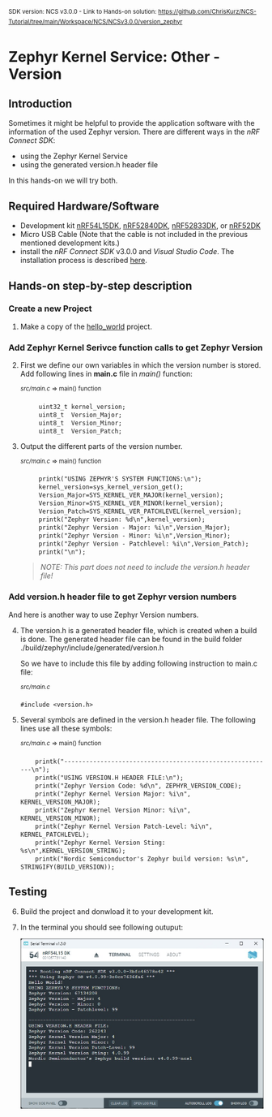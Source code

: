 <sup>SDK version: NCS v3.0.0  -  Link to Hands-on solution: https://github.com/ChrisKurz/NCS-Tutorial/tree/main/Workspace/NCS/NCSv3.0.0/version_zephyr</sup>

# Zephyr Kernel Service: Other - Version

## Introduction

Sometimes it might be helpful to provide the application software with the information of the used Zephyr version. There are different ways in the _nRF Connect SDK_:
- using the Zephyr Kernel Service
- using the generated version.h header file

In this hands-on we will try both. 

## Required Hardware/Software
- Development kit [nRF54L15DK](https://www.nordicsemi.com/Products/Development-hardware/nRF54L15-DK), [nRF52840DK](https://www.nordicsemi.com/Products/Development-hardware/nRF52840-DK), [nRF52833DK](https://www.nordicsemi.com/Products/Development-hardware/nRF52833-DK), or [nRF52DK](https://www.nordicsemi.com/Products/Development-hardware/nrf52-dk) 
- Micro USB Cable (Note that the cable is not included in the previous mentioned development kits.)
- install the _nRF Connect SDK_ v3.0.0 and _Visual Studio Code_. The installation process is described [here](https://academy.nordicsemi.com/courses/nrf-connect-sdk-fundamentals/lessons/lesson-1-nrf-connect-sdk-introduction/topic/exercise-1-1/).

## Hands-on step-by-step description 

### Create a new Project

1) Make a copy of the [hello_world](https://github.com/ChrisKurz/nRF-Connect-SDK-HandsOn/tree/main/Workspace/NCS/NCSv3.0.0/hello_world) project.


### Add Zephyr Kernel Serivce function calls to get Zephyr Version

2) First we define our own variables in which the version number is stored. Add following lines in __main.c__ file in _main()_ function:

	<sup>_src/main.c_ => main() function</sup>   
  
            uint32_t kernel_version;
            uint8_t  Version_Major;
            uint8_t  Version_Minor;
            uint8_t  Version_Patch;

3) Output the different parts of the version number. 

	<sup>_src/main.c_ => main() function</sup>   

            printk("USING ZEPHYR'S SYSTEM FUNCTIONS:\n");
            kernel_version=sys_kernel_version_get();
            Version_Major=SYS_KERNEL_VER_MAJOR(kernel_version);
            Version_Minor=SYS_KERNEL_VER_MINOR(kernel_version);
            Version_Patch=SYS_KERNEL_VER_PATCHLEVEL(kernel_version);
            printk("Zephyr Version: %d\n",kernel_version);
            printk("Zephyr Version - Major: %i\n",Version_Major);
            printk("Zephyr Version - Minor: %i\n",Version_Minor);
            printk("Zephyr Version - Patchlevel: %i\n",Version_Patch);
            printk("\n");

   > _NOTE: This part does not need to include the version.h header file!_


### Add version.h header file to get Zephyr version numbers

And here is another way to use Zephyr Version numbers.

4) The version.h is a generated header file, which is created when a build is done. The generated header file can be found in the build folder ./build/zephyr/include/generated/version.h
   
   So we have to include this file by adding following instruction to main.c file:
   
	<sup>_src/main.c_</sup>   
   
       #include <version.h>   
   
5) Several symbols are defined in the version.h header file. The following lines use all these symbols:

	<sup>_src/main.c_ => main() function</sup>   

           printk("----------------------------------------------------------\n");
           printk("USING VERSION.H HEADER FILE:\n");
           printk("Zephyr Version Code: %d\n", ZEPHYR_VERSION_CODE);
           printk("Zephyr Kernel Version Major: %i\n", KERNEL_VERSION_MAJOR);
           printk("Zephyr Kernel Version Minor: %i\n", KERNEL_VERSION_MINOR);
           printk("Zephyr Kernel Version Patch-Level: %i\n", KERNEL_PATCHLEVEL);
           printk("Zephyr Kernel Version Sting: %s\n",KERNEL_VERSION_STRING);
           printk("Nordic Semiconductor's Zephyr build version: %s\n", STRINGIFY(BUILD_VERSION));

## Testing
6) Build the project and donwload it to your development kit. 
7) In the terminal you should see following outuput:

   ![image](images/Terminal.jpg)
